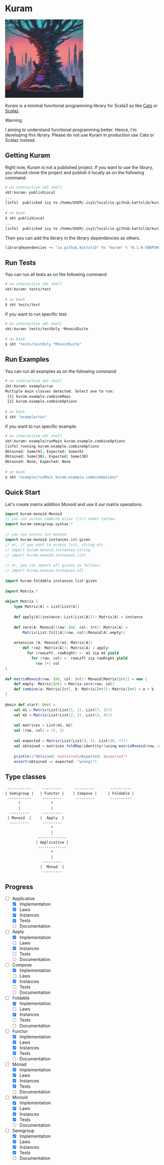 # Kuram

<p>
    <img src="/docs/icon.jpeg" width="256" height="256" />
</p>

Kuram is a minimal functional programming library for Scala3
as like [Cats](https://github.com/typelevel/cats) or [Scalaz](https://github.com/scalaz/scalaz).

> [!WARNING]
> I aiming to understand functional programming better. Hence, I'm developing this library. 
Please do not use Kuram in production use Cats or Scalaz instead.

## Getting Kuram
Right now, Kuram is not a published project. If you want to use the library,
you should clone the project and publish it locally as on the following command:
```bash
# on interactive sbt shell
sbt:kuram> publishLocal
...
[info]  published ivy to /home/USER/.ivy2/local/io.github.kattulib/kuram_3/0.1.0-SNAPSHOT

# on bash
$ sbt publishLocal
...
[info]  published ivy to /home/USER/.ivy2/local/io.github.kattulib/kuram_3/0.1.0-SNAPSHOT
```

Then you can add the library in the library dependencies as others.
```scala
libraryDependencies += "io.github.kattulib" %% "kuram" % "0.1.0-SNAPSHOT"
```

## Run Tests
You can run all tests as on the following command:
```bash
# on interactive sbt shell
sbt:kuram> tests/test

# on bash
$ sbt tests/test
```

If you want to run specific test:
```bash
# on interactive sbt shell
sbt:kuram> tests/testOnly *MonoidSuite

# on bash
$ sbt "tests/testOnly *MonoidSuite"
```

## Run Examples
You can run all examples as on the following command:
```bash
# on interactive sbt shell
sbt:kuram> example/run
Multiple main classes detected. Select one to run:
 [1] kuram.example.combineMaps
 [2] kuram.example.combineOptions

# on bash
$ sbt "example/run"
```

If you want to run specific example:
```bash
# on interactive sbt shell
sbt:kuram> example/runMain kuram.example.combineOptions
[info] running kuram.example.combineOptions
Obtained: Some(6), Expected: Some(6)
Obtained: Some(30), Expected: Some(30)
Obtained: None, Expected: None

# on bash
$ sbt "example/runMain kuram.example.combineOptions"
```

## Quick Start
Let's create matrix addition Monoid and use it our matrix operations.

```scala
import kuram.monoid.Monoid
// you can access combine alias (|+|) under syntax.
import kuram.semigroup.syntax.*

// you can access int monoid
import kuram.monoid.instances.int.given
// or, if you want to access list, string etc.
// import kuram.monoid.instances.string
// import kuram.monoid.instances.list

// or, you can import all givens as follows:
// import kuram.monoid.instances.all

import kuram.foldable.instances.list.given

import Matrix.*

object Matrix {
    type Matrix[A] = List[List[A]]
    
    def apply[A](instance: List[List[A]]): Matrix[A] = instance

    def zero[A: Monoid](row: Int, col: Int): Matrix[A] =
        Matrix(List.fill[A](row, col)(Monoid[A].empty))

    extension [A: Monoid](m1: Matrix[A])
        def +(m2: Matrix[A]): Matrix[A] = apply:
          for (rowLeft, rowRight) <- m1 zip m2 yield
            for (row, col) <- rowLeft zip rowRight yield
              row |+| col
}

def matrixMonoid(row: Int, col: Int): Monoid[Matrix[Int]] = new {
    def empty: Matrix[Int] = Matrix.zero(row, col)
    def combine(a: Matrix[Int], b: Matrix[Int]): Matrix[Int] = a + b
}

@main def start: Unit = 
    val m1 = Matrix(List(List(1, 1), List(7, 3)))
    val m2 = Matrix(List(List(2, 2), List(3, 4)))

    val matrices = List(m1, m2)
    val (row, col) = (2, 2)

    val expected = Matrix(List(List(3, 3), List(10, 7)))
    val obtained = matrices.foldMap(identity)(using matrixMonoid(row, col))

    println(s"Obtained: $obtained\nExpected: $expected")
    assert(obtained == expected, "wrong!")
```

## Type classes
```
 -----------     ---------      ---------       ----------
| Semigroup |   | Functor |    | Compose |     | Foldable |
 -----------     ---------      ---------       ----------
      *              *
      |              |
  ---------      ---------
 | Monoid  |    |  Apply  |
  ---------      ---------
                     *
                     |
               -------------
              | Applicative |   
               -------------
                     *
                     |
                 ---------         
                |  Monad  |        
                 ---------         
```

## Progress
- [ ] Applicative
    - [x] Implementation
    - [x] Laws
    - [x] Instances
    - [x] Tests
    - [ ] Documentation

- [ ] Apply
    - [x] Implementation
    - [ ] Laws
    - [x] Instances
    - [ ] Tests
    - [ ] Documentation

- [ ] Compose
    - [x] Implementation
    - [ ] Laws
    - [x] Instances
    - [ ] Tests
    - [ ] Documentation

- [ ] Foldable
    - [x] Implementation
    - [ ] Laws
    - [x] Instances
    - [ ] Tests
    - [ ] Documentation

- [ ] Functor
    - [x] Implementation
    - [x] Laws
    - [x] Instances
    - [x] Tests
    - [ ] Documentation

- [ ] Monad
    - [x] Implementation
    - [x] Laws
    - [x] Instances
    - [x] Tests
    - [ ] Documentation

- [ ] Monoid
    - [x] Implementation
    - [x] Laws
    - [x] Instances
    - [x] Tests
    - [ ] Documentation

- [ ] Semigroup
    - [x] Implementation
    - [x] Laws
    - [x] Instances
    - [x] Tests
    - [ ] Documentation
